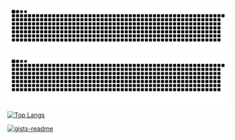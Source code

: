 ![github contribution grid snake animation](https://raw.githubusercontent.com/wennidev/wennidev/output/github-contribution-grid-snake-dark.svg#gh-dark-mode-only#gh-dark-mode-only)![github contribution grid snake animation](https://raw.githubusercontent.com/wennidev/wennidev/output/github-contribution-grid-snake-dark.svg#gh-dark-mode-only#gh-light-mode-only)

[![Top Langs](https://github-readme-stats.vercel.app/api/top-langs/?username=Wennidev)](https://github.com/anuraghazra/github-readme-stats)

[![gists-readme](https://gists-readme.yizack.com/api?user=wennidev&theme=dark)](https://gist.github.com/WenniDev)
